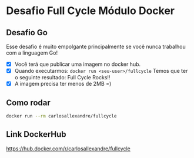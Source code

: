 # Desafio Full Cycle Módulo Docker
## Desafio Go

Esse desafio é muito empolgante principalmente se você nunca trabalhou com a linguagem Go! 
- [x] Você terá que publicar uma imagem no docker hub. 
- [x] Quando executarmos: `docker run <seu-user>/fullcycle` Temos que ter o seguinte resultado: Full Cycle Rocks!!
- [x] A imagem precisa ter menos de 2MB =)

## Como rodar
```sh
docker run --rm carlosallexandre/fullcycle
```

## Link DockerHub
https://hub.docker.com/r/carlosallexandre/fullcycle